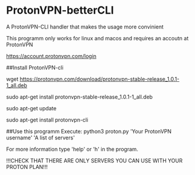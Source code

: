 # ProtonVPN-betterCLI
A ProtonVPN-CLI handler that makes the usage more convinient

This programm only works for linux and macos and requires an accoutn at ProtonVPN

https://account.protonvpn.com/login

##Install ProtonVPN-cli

wget https://protonvpn.com/download/protonvpn-stable-release_1.0.1-1_all.deb

sudo apt-get install protonvpn-stable-release_1.0.1-1_all.deb

sudo apt-get update

sudo apt-get install protonvpn-cli

##Use this programm
Execute:
  python3 proton.py 'Your ProtonVPN username' 'A list of servers'
  
For more information type 'help' or 'h' in the program. 
  
 !!!CHECK THAT THERE ARE ONLY SERVERS YOU CAN USE WITH YOUR PROTON PLAN!!!
